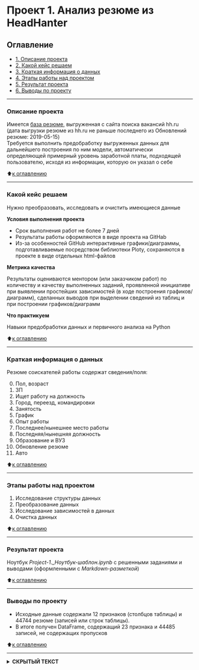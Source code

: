 # Проект 1. Анализ резюме из HeadHanter


## Оглавление
* [1. Описание проекта](#Описание-проекта)
* [2. Какой кейс решаем](#Какой-кейс-решаем)
* [3. Краткая информация о данных](#Краткая-информация-о-данных)
* [4. Этапы работы над проектом](#Этапы-работы-над-проектом)
* [5. Результат проекта](#Результат-проекта)
* [6. Выводы по проекту](#Выводы-по-проекту)

***
### Описание проекта

Имеется [база резюме](https://drive.google.com/file/d/1NIfRRjPfA-LXp8VGHug7-P1_tekF0NUs/ "(доступ открыт)"), выгруженная с сайта поиска вакансий hh.ru  
(дата выгрузки резюме из hh.ru не раньше последнего из Обновлений резюме: 2019-05-15)  
Требуется выполнить предобработку выгруженных данных для дальнейшего построения по ним модели, автоматически определяющей примерный уровень заработной платы, подходящей пользователю, исходя из информации, которую он указал о себе  

:arrow_up:[к оглавлению](#Оглавление)

***
### Какой кейс решаем

Нужно преобразовать, исследовать и очистить имеющиеся данные

**Условия выполнения проекта**
- Срок выполнения работ не более 7 дней
- Результаты работы оформляются в виде проекта на GitHab
- Из-за особенностей GitHub интерактивные графики/диаграммы, подготавливаемые посредством библиотеки Ploty, сохраняются в проекте в виде отдельных html-файлов

**Метрика качества**

Результаты оцениваются ментором (или заказчиком работ) по количеству и качеству выполненных заданий, проявленной инициативе при выявлении простейших зависимостей (в ходе построения графиков/диаграмм), сделанных выводов при выделении сведений из таблиц и при построении графиков/диаграмм

**Что практикуем**

Навыки предобработки данных и первичного анализа на Python

:arrow_up:[к оглавлению](#Оглавление)

***

### Краткая информация о данных

Резюме соискателей работы содержат сведения/поля:

  0. Пол, возраст
  1. ЗП
  2. Ищет работу на должность
  3. Город, переезд, командировки
  4. Занятость
  5. График
  6. Опыт работы
  7. Последнее/нынешнее место работы
  8. Последняя/нынешняя должность
  9. Образование и ВУЗ
  10. Обновление резюме
  11. Авто

:arrow_up:[к оглавлению](#Оглавление)

***
### Этапы работы над проектом

  1. Исследование структуры данных
  2. Преобразование данных
  3. Исследование зависимостей в данных
  4. Очистка данных

:arrow_up:[к оглавлению](#Оглавление)

***
### Результат проекта

Ноутбук *Project-1._Ноутбук-шаблон.ipynb* с решенными заданиями и выводами (оформленными с *Markdown-разметкой*)

:arrow_up:[к оглавлению](#Оглавление)

***
### Выводы по проекту

  * Исходные данные содержали 12 признаков (столбцов таблицы) и 44744 резюме (записей или строк таблицы).
  * В итоге получен DataFrame, содержащий 23 признака и 44485 записей, не содержащих пропусков

:arrow_up:[к оглавлению](#Оглавление)

***

</b></details>
<details>
<summary> <b>СКРЫТЫЙ ТЕКСТ</b> </summary><br><b>
<img src="https://github.com/Vladis-GitHub/sf_data_sciense/blob/main/MISC/WhatAreYouDoingHere.jpg" width="300">

А что вы ожидали здесь увидеть? :smirk:
</b></details>
